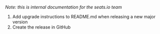 *Note: this is internal documentation for the seats.io team*

1) Add upgrade instructions to README.md when releasing a new major version
2) Create the release in GitHub
